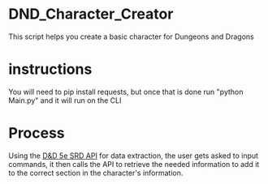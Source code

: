 # DND_Character_Creator
This script helps you create a basic character for Dungeons and Dragons

# instructions
You will need to pip install requests, but once that is done run "python Main.py" and it will run on the CLI

# Process
Using the [D&D 5e SRD API](https://5e-bits.github.io/docs/) for data extraction, the user gets asked to input commands, it then calls the API to retrieve the needed information to add it to the correct section in the character's information.
